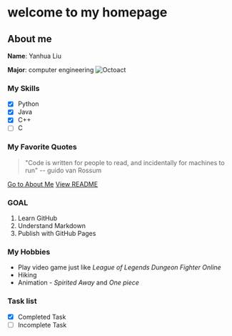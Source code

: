 # welcome to my homepage

## About me 
**Name**: Yanhua Liu

**Major**: computer engineering
![Octoact](https://sandiegodiplomacy.org/wp-content/uploads/2023/02/UCSD-Symbol.png)

### My Skills
- [x] Python
- [x] Java
- [x] C++
- [ ] C

### My Favorite Quotes
> "Code is written for people to read, and incidentally for machines to run" -- guido van Rossum

[Go to About Me](#about-me)
[View README](README.md)

### GOAL
1. Learn GitHub
2. Understand Markdown
3. Publish with GitHub Pages

### My Hobbies
- Play video game just like *League of Legends* *Dungeon Fighter Online*
- Hiking
- Animation - *Spirited Away* and *One piece*

### Task list
- [x] Completed Task
- [ ] Incomplete Task
